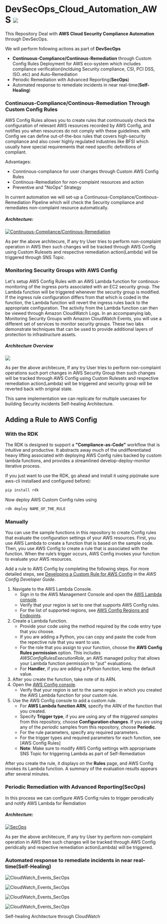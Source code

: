 # DevSecOps_Cloud_Automation_AWS ![](./wiki_assets/devsecops.png)
This Repository Deal with **AWS Cloud Security Compliance Automation** through DevSecOps.

We will perform following actions as part of **DevSecOps**
  - **Continuous-Compliance/Continous-Remediation** through Custom Config Rules Deployment for AWS eco-system which includes compliance verification(inclduing Security compliance, CSI, PCI DSS, ISO..etc) and Auto-Remediation
  - Periodic Remediation with Advanced Reporting(**SecOps**)
  - Automated response to remediate incidents in near real-time(**Self-Healing**)


### Continuous-Compliance/Continous-Remediation Through Custom Config Rules
AWS Config Rules allows you to create rules that continuously check the configuration of relevant AWS resources recorded by AWS Config, and notifies you when resources do not comply with these guidelines. with Config we can define out-of-the-box rules that covers high-security compliance and also cover highly regulated industries like BFSI which usually have special requirements that need specific definitions of compliant.

Advantages:
  - Conntinous-compliance for user changes through Custom AWS Config Rules
  - Continous-Remediation for non-complaint resources and action
  - Preventive and "NoOps" Strategy

In current automation we will set-up a Continuous-Compliance/Continous-Remediation Pipeline which will check the Security compliance and remediates non-complaint resource automatically. 

##### Architecture:

[![Continuous-Compliance/Continous-Remediation](https://raw.githubusercontent.com/aditya-/DevSecOps_Cloud_Automation_AWS/master/wiki_assets/CR1.jpg "Continuous-Compliance/Continous-Remediation")](# "Continuous-Compliance/Continous-Remediation")

As per the above architecure, If any try User tries to perform non-complaint operation in AWS then such changes will be tracked through AWS Config using Custom Rulesets and respective remediation action(Lambda) will be triggered through SNS Topic.


### Monitoring Security Groups with AWS Config

Let's setup AWS Config Rules with an AWS Lambda function for continous-monitoring of the ingress ports associated with an EC2 security group.   The Lambda function will be triggered whenever the security group is modified.  If the ingress rule configuration differs from that which is coded in the function, the Lambda function will revert the ingress rules back to the appropriate configuration.  The activity from the Lambda function can then be viewed through Amazon CloudWatch Logs.  In an accompanying lab, Monitoring Security Groups with Amazon CloudWatch Events, you will use a different set of services to monitor security groups.  These two labs demonstrate techniques that can be used to provide additional layers of protection to infrastructure assets.

##### Architecture Overview

![](./wiki_assets/CR-Lambda.png)

As per the above architecure, If any try User tries to perform non-complaint operations such port changes in AWS Security Group then such changes will be tracked through AWS Config using Custom Rulesets and respective remediation action(Lambda) will be triggered and security group will be reverted back with original state. 

This same implementation we can replicate for multiple usecases for building Security incidents Self-healing Architecture.


## Adding a Rule to AWS Config
### With the RDK

The RDK is designed to support a **"Compliance-as-Code"** workflow that is intuitive and productive. It abstracts away much of the undifferentiated heavy lifting associated with deploying AWS Config rules backed by custom lambda functions, and provides a streamlined develop-deploy-monitor iterative process.

If you just want to use the RDK, go ahead and install it using pip(make sure aws-cli installaed and configured before):
```sh
pip install rdk
```
Now deploy AWS Custom Config rules using
```sh
rdk deploy NAME_OF_THE_RULE
```

### Manually
You can use the sample functions in this repository to create Config rules that evaluate the configuration settings of your AWS resources. First, you use AWS Lambda to create a function that is based on the sample code. Then, you use AWS Config to create a rule that is associated with the function. When the rule’s trigger occurs, AWS Config invokes your function to evaluate your AWS resources.

Add a rule to AWS Config by completing the following steps. For more detailed steps, see [Developing a Custom Rule for AWS Config](http://docs.aws.amazon.com/config/latest/developerguide/evaluate-config_develop-rules_nodejs.html) in the *AWS Config Developer Guide*.

1. Navigate to the AWS Lambda Console.
	- Sign in to the AWS Management Console and open the [AWS Lambda console](https://console.aws.amazon.com/lambda/).
	- Verify that your region is set to one that supports AWS Config rules.
	- For the list of supported regions, see [AWS Config Regions and Endpoints](http://docs.aws.amazon.com/general/latest/gr/rande.html#awsconfig_region).
2. Create a Lambda function.
	- Provide your code using the method required by the code entry type that you choose.  
	- If you are adding a Python, you can copy and paste the code from the repective rule that you want to use. 
	- For the role that you assign to your function, choose the **AWS Config Rules permission** option. This includes *AWSConfigRulesExecutionRole*, an AWS managed policy that allows your Lambda function permission to "put" evaluations.
	- For **Handler**, if you are adding a Python function, keep the default value. 
3. After you create the function, take note of its ARN.  
4. Open the [AWS Config console](https://console.aws.amazon.com/config/).   
	- Verify that your region is set to the same region in which you created the AWS Lambda function for your custom rule.  
5. Use the AWS Config console to add a custom rule.  
	- For **AWS Lambda function ARN**, specify the ARN of the function that you created.
	- Specify **Trigger type**, if you are using any of the *triggered samples* from this repository, choose **Configuration changes**. If you are using any of the *periodic* samples from this repository, choose **Periodic**.
	- For the rule parameters, specify any required parameters.
	- For the trigger types and required parameters for each function, see [AWS Config Rules]
	- **Note**: Make sure to modify AWS Config settings with appropriaate SNS Topic for triggering Lambda as part of Self-Remediation

After you create the rule, it displays on the **Rules** page, and AWS Config invokes its Lambda function. A summary of the evaluation results appears after several minutes.

### Periodic Remediation with Advanced Reporting(**SecOps**)
In this process we can configure AWS Config rules to trigger perodically and notify AWS Lambda for Remdiation 
##### Architecture:

[![SecOps](https://raw.githubusercontent.com/aditya-/DevSecOps_Cloud_Automation_AWS/master/wiki_assets/CR2.jpg "SecOps")](# "SecOps")

As per the above architecure, If any try User try perform non-complaint operation in AWS then such changes will be tracked through AWS Config peridically and respective remediation action(Lambda) will be triggered.



### Automated response to remediate incidents in near real-time(**Self-Healing**)

![CloudWatch_Events_SecOps](https://raw.githubusercontent.com/aditya-/DevSecOps_Cloud_Automation_AWS/master/wiki_assets/CR3.jpg "CloudWatch_Events_SecOps")

![CloudWatch_Events_SecOps](https://raw.githubusercontent.com/aditya-/DevSecOps_Cloud_Automation_AWS/master/wiki_assets/CR4.jpg "CloudWatch_Events_SecOps")

![CloudWatch_Events_SecOps](https://raw.githubusercontent.com/aditya-/DevSecOps_Cloud_Automation_AWS/master/wiki_assets/CR5.jpg "CloudWatch_Events_SecOps")

![CloudWatch_Events_SecOps](https://raw.githubusercontent.com/aditya-/DevSecOps_Cloud_Automation_AWS/master/wiki_assets/CR6.jpg "CloudWatch_Events_SecOps")

Self-healing Architecture through CloudWatch
